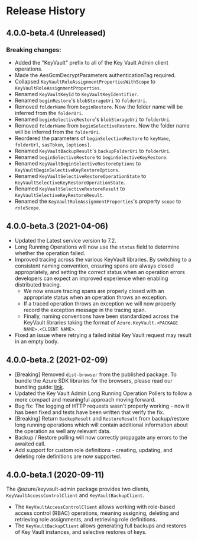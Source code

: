 # Release History

## 4.0.0-beta.4 (Unreleased)

### Breaking changes:

- Added the "KeyVault" prefix to all of the Key Vault Admin client operations.
- Made the AesGcmDecryptParameters authenticationTag required.
- Collapsed `KeyVaultRoleAssignmentPropertiesWithScope` to `KeyVaultRoleAssignmentProperties`.
- Renamed `KeyVaultKeyId` to `KeyVaultKeyIdentifier`.
- Renamed `beginRestore`'s `blobStorageUri` to `folderUri`.
- Removed `folderName` from `beginRestore`. Now the folder name will be inferred from the `folderUri`.
- Renamed `beginSelectiveRestore`'s `blobStorageUri` to `folderUri`.
- Removed `folderName` from `beginSelectiveRestore`. Now the folder name will be inferred from the `folderUri`.
- Reordered the parameters of `beginSelectiveRestore` to `keyName`, `folderUrl`, `sasToken`, `[options]`.
- Renamed `KeyVaultBackupResult`'s `backupFolderUri` to `folderUri`.
- Renamed `beginSelectiveRestore` to `beginSelectiveKeyRestore`.
- Renamed `KeyVaultBeginSelectiveRestoreOptions` to `KeyVaultBeginSelectiveKeyRestoreOptions`.
- Renamed `KeyVaultSelectiveRestoreOperationState` to `KeyVaultSelectiveKeyRestoreOperationState`.
- Renamed `KeyVaultSelectiveRestoreResult` to `KeyVaultSelectiveKeyRestoreResult`.
- Renamed the `KeyVaultRoleAssignmentProperties`'s property `scope` to `roleScope`.

## 4.0.0-beta.3 (2021-04-06)

- Updated the Latest service version to 7.2.
- Long Running Operations will now use the `status` field to determine whether the operation failed.
- Improved tracing across the various KeyVault libraries. By switching to a consistent naming convention, ensuring spans are always closed appropriately, and setting the correct status when an operation errors developers can expect an improved experience when enabling distributed tracing.
  - We now ensure tracing spans are properly closed with an appropriate status when an operation throws an exception.
  - If a traced operation throws an exception we will now properly record the exception message in the tracing span.
  - Finally, naming conventions have been standardized across the KeyVault libraries taking the format of `Azure.KeyVault.<PACKAGE NAME>.<CLIENT NAME>`.
- Fixed an issue where retrying a failed initial Key Vault request may result in an empty body.

## 4.0.0-beta.2 (2021-02-09)

- [Breaking] Removed `dist-browser` from the published package. To bundle the Azure SDK libraries for the browsers, please read our bundling guide: [link](https://github.com/Azure/azure-sdk-for-js/blob/master/documentation/Bundling.md).
- Updated the Key Vault Admin Long Running Operation Pollers to follow a more compact and meaningful approach moving forward.
- Bug fix: The logging of HTTP requests wasn't properly working - now it has been fixed and tests have been written that verify the fix.
- [Breaking] Return `BackupResult` and `RestoreResult` from backup/restore long running operations which will contain additional information about the operation as well any relevant data.
- Backup / Restore polling will now correctly propagate any errors to the awaited call.
- Add support for custom role definitions - creating, updating, and deleting role definitions are now supported.

## 4.0.0-beta.1 (2020-09-11)

The @azure/keyvault-admin package provides two clients, `KeyVaultAccessControlClient` and `KeyVaultBackupClient`.

- The `KeyVaultAccessControlClient` allows working with role-based access control (RBAC) operations, meaning assigning, deleting and retrieving role assignments, and retrieving role definitions.
- The `KeyVaultBackupClient` allows generating full backups and restores of Key Vault instances, and selective restores of keys.
